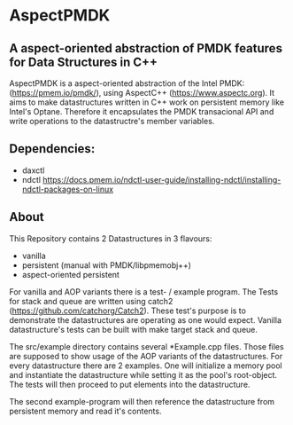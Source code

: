 # AspectPMDK
## A aspect-oriented abstraction of PMDK features for Data Structures in C++

AspectPMDK is a aspect-oriented abstraction of the Intel PMDK: (https://pmem.io/pmdk/),
using AspectC++ (https://www.aspectc.org).
It aims to make datastructures written in C++ work on persistent memory like Intel's Optane.
Therefore it encapsulates the PMDK transacional API and write operations to the datastructre's member variables.

## Dependencies:
* daxctl
* ndctl
https://docs.pmem.io/ndctl-user-guide/installing-ndctl/installing-ndctl-packages-on-linux

## About
This Repository contains 2 Datastructures in 3 flavours:
* vanilla
* persistent (manual with PMDK/libpmemobj++)
* aspect-oriented persistent

For vanilla and AOP variants there is a test- / example program.
The Tests for stack and queue are written using catch2 (https://github.com/catchorg/Catch2).
These test's purpose is to demonstrate the datastructures are operating as one would expect.
Vanilla datastructure's tests can be built with make target stack and queue.

The src/example directory contains several *Example.cpp files.
Those files are supposed to show usage of the AOP variants of the datastructures.
For every datastructure there are 2 examples.
One will initialize a memory pool and instantiate the datastructure while setting it as the pool's root-object.
The tests will then proceed to put elements into the datastructure.

The second example-program will then reference the datastructure from persistent memory and read it's contents.
